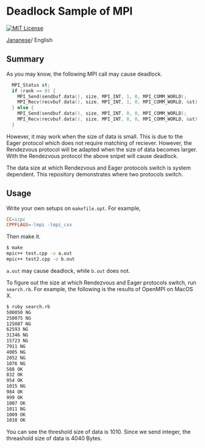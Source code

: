 
# Deadlock Sample of MPI

[![MIT License](http://img.shields.io/badge/license-MIT-blue.svg?style=flat)](LICENSE)

[Jananese](README_ja.md)/ English

## Summary

As you may know, the following MPI call may cause deadlock.

```cpp
  MPI_Status st;
  if (rank == 0) {
    MPI_Send(sendbuf.data(), size, MPI_INT, 1, 0, MPI_COMM_WORLD);
    MPI_Recv(recvbuf.data(), size, MPI_INT, 1, 0, MPI_COMM_WORLD, &st);
  } else {
    MPI_Send(sendbuf.data(), size, MPI_INT, 0, 0, MPI_COMM_WORLD);
    MPI_Recv(recvbuf.data(), size, MPI_INT, 0, 0, MPI_COMM_WORLD, &st);
  }
```

However, it may work when the size of data is small.
This is due to the Eager protocol which does not require matching of reciever.
However, the Rendezvous protocol will be adapted when the size of data becomes larger.
With the Rendezvous protocol the above snipet will cause deadlock.

The data size at which Rendezvous and Eager protocols switch is system dependent.
This repository demonstrates where two protocols switch.

## Usage

Write your own setups on `makefile.opt`. For example,

```makefile
CC=icpc
CPPFLAGS=-lmpi -lmpi_cxx
```

Then make it.

```sh
$ make
mpic++ test.cpp -o a.out
mpic++ test2.cpp -o b.out
```

`a.out` may cause deadlock, while `b.out` does not.

To figure out the size at which Rendezvous and Eager protocols switch, run `search.rb`.
For example, the following is the results of OpenMPI on MacOS X.

```sh
$ ruby search.rb
500050 NG
250075 NG
125087 NG
62593 NG
31346 NG
15723 NG
7911 NG
4005 NG
2052 NG
1076 NG
588 OK
832 OK
954 OK
1015 NG
984 OK
999 OK
1007 OK
1011 NG
1009 OK
1010 OK
```

You can see the threshold size of data is 1010. Since we send integer, the threashold size of data is 4040 Bytes.
